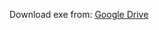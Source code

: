 Download exe from:
<a href="https://drive.google.com/open?id=1-LBV6kRbCCtDYmLDh47I9CNFP_7onoWf">Google Drive</a>
